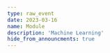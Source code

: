 ```yaml
---
type: raw_event
date: 2023-03-16
name: Module
description: 'Machine Learning'
hide_from_announcments: true
---
```

